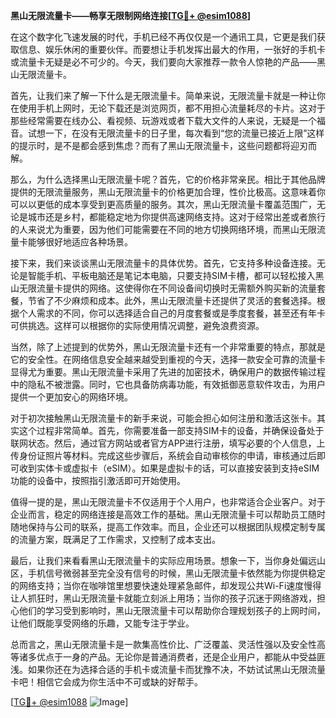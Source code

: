 **黑山无限流量卡——畅享无限制网络连接[[TG💪+ @esim1088](https://t.me/s/esim1088)]**

在这个数字化飞速发展的时代，手机已经不再仅仅是一个通讯工具，它更是我们获取信息、娱乐休闲的重要伙伴。而要想让手机发挥出最大的作用，一张好的手机卡或流量卡无疑是必不可少的。今天，我们要向大家推荐一款令人惊艳的产品——黑山无限流量卡。

首先，让我们来了解一下什么是无限流量卡。简单来说，无限流量卡就是一种让你在使用手机上网时，无论下载还是浏览网页，都不用担心流量耗尽的卡片。这对于那些经常需要在线办公、看视频、玩游戏或者下载大文件的人来说，无疑是一个福音。试想一下，在没有无限流量卡的日子里，每次看到“您的流量已接近上限”这样的提示时，是不是都会感到焦虑？而有了黑山无限流量卡，这些问题都将迎刃而解。

那么，为什么选择黑山无限流量卡呢？首先，它的价格非常亲民。相比于其他品牌提供的无限流量服务，黑山无限流量卡的价格更加合理，性价比极高。这意味着你可以以更低的成本享受到更高质量的服务。其次，黑山无限流量卡覆盖范围广，无论是城市还是乡村，都能稳定地为你提供高速网络支持。这对于经常出差或者旅行的人来说尤为重要，因为他们可能需要在不同的地方切换网络环境，而黑山无限流量卡能够很好地适应各种场景。

接下来，我们来谈谈黑山无限流量卡的具体优势。首先，它支持多种设备连接。无论是智能手机、平板电脑还是笔记本电脑，只要支持SIM卡槽，都可以轻松接入黑山无限流量卡提供的网络。这使得你在不同设备间切换时无需额外购买新的流量套餐，节省了不少麻烦和成本。此外，黑山无限流量卡还提供了灵活的套餐选择。根据个人需求的不同，你可以选择适合自己的月度套餐或是季度套餐，甚至还有年卡可供挑选。这样可以根据你的实际使用情况调整，避免浪费资源。

当然，除了上述提到的优势外，黑山无限流量卡还有一个非常重要的特点，那就是它的安全性。在网络信息安全越来越受到重视的今天，选择一款安全可靠的流量卡显得尤为重要。黑山无限流量卡采用了先进的加密技术，确保用户的数据传输过程中的隐私不被泄露。同时，它也具备防病毒功能，有效抵御恶意软件攻击，为用户提供一个更加安心的网络环境。

对于初次接触黑山无限流量卡的新手来说，可能会担心如何注册和激活这张卡。其实这个过程非常简单。首先，你需要准备一部支持SIM卡的设备，并确保设备处于联网状态。然后，通过官方网站或者官方APP进行注册，填写必要的个人信息，上传身份证照片等材料。完成这些步骤后，系统会自动审核你的申请，审核通过后即可收到实体卡或虚拟卡（eSIM）。如果是虚拟卡的话，可以直接安装到支持eSIM功能的设备中，按照指引激活即可开始使用。

值得一提的是，黑山无限流量卡不仅适用于个人用户，也非常适合企业客户。对于企业而言，稳定的网络连接是高效工作的基础。黑山无限流量卡可以帮助员工随时随地保持与公司的联系，提高工作效率。而且，企业还可以根据团队规模定制专属的流量方案，既满足了工作需求，又控制了成本支出。

最后，让我们来看看黑山无限流量卡的实际应用场景。想象一下，当你身处偏远山区，手机信号微弱甚至完全没有信号的时候，黑山无限流量卡依然能为你提供稳定的网络支持；当你在咖啡馆里想要快速处理紧急邮件，却发现公共Wi-Fi速度慢得让人抓狂时，黑山无限流量卡就能立刻派上用场；当你的孩子沉迷于网络游戏，担心他们的学习受到影响时，黑山无限流量卡可以帮助你合理规划孩子的上网时间，让他们既能享受网络的乐趣，又能专注于学业。

总而言之，黑山无限流量卡是一款集高性价比、广泛覆盖、灵活性强以及安全性高等诸多优点于一身的产品。无论你是普通消费者，还是企业用户，都能从中受益匪浅。如果你还在为选择合适的手机卡或流量卡而犹豫不决，不妨试试黑山无限流量卡吧！相信它会成为你生活中不可或缺的好帮手。

[[TG💪+ @esim1088](https://t.me/s/esim1088) ![Image](https://i.postimg.cc/4NQfJmqS/Snipaste-2025-05-13-00-14-12.png)]